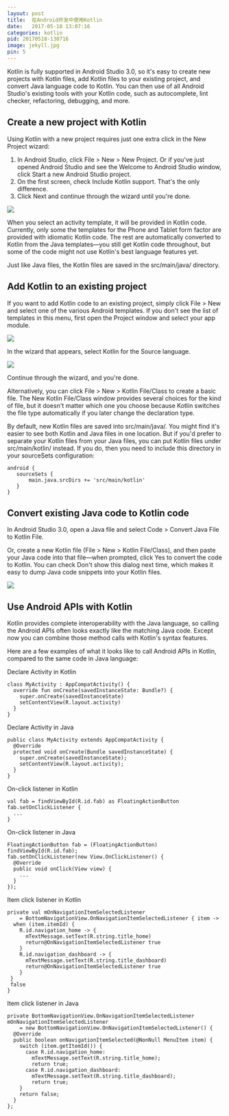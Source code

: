 ```yaml
---
layout: post
title:  在Android开发中使用Kotlin
date:   2017-05-18 13:07:16
categories: kotlin
pid: 20170518-130716
image: jekyll.jpg
pin: 5
---
```


Kotlin is fully supported in Android Studio 3.0, so it's easy to create new projects with Kotlin files, add Kotlin files to your existing project, and convert Java language code to Kotlin. You can then use of all Android Studio's existing tools with your Kotlin code, such as autocomplete, lint checker, refactoring, debugging, and more.
<!--Android Studio 3.0 对Kotlin提供了支持，因此可以轻松地使用Kotlin文件创建新项目，将Kotlin文件添加到现有项目中，并将Java语言代码转换为Kotlin。然后，你可以在你的的Kotlin代码使用所有Android Studio的现有工具，如自动完成，lint检查，重构，调试等。-->


Create a new project with Kotlin
------
Using Kotlin with a new project requires just one extra click in the New Project wizard:

1. In Android Studio, click File > New > New Project. Or if you've just opened Android Studio and see the Welcome to Android Studio window, click Start a new Android Studio project.
2. On the first screen, check Include Kotlin support. That's the only difference.
3. Click Next and continue through the wizard until you're done.

![](../../../images/kotlin-new-project_2x.png)

When you select an activity template, it will be provided in Kotlin code. Currently, only some the templates for the Phone and Tablet form factor are provided with idiomatic Kotlin code. The rest are automatically converted to Kotlin from the Java templates—you still get Kotlin code throughout, but some of the code might not use Kotlin's best language features yet.

Just like Java files, the Kotlin files are saved in the src/main/java/ directory.

Add Kotlin to an existing project
------
If you want to add Kotlin code to an existing project, simply click File > New and select one of the various Android templates. If you don't see the list of templates in this menu, first open the Project window and select your app module.

![](../../../images/new-template-menu_2x.png)

In the wizard that appears, select Kotlin for the Source language.

![](../../../images/kotlin-new-activity_2x.png)

Continue through the wizard, and you're done.

Alternatively, you can click File > New > Kotlin File/Class to create a basic file. The New Kotlin File/Class window provides several choices for the kind of file, but it doesn't matter which one you choose because Kotlin switches the file type automatically if you later change the declaration type.

By default, new Kotlin files are saved into src/main/java/. You might find it's easier to see both Kotlin and Java files in one location. But if you'd prefer to separate your Kotlin files from your Java files, you can put Kotlin files under src/main/kotlin/ instead. If you do, then you need to include this directory in your sourceSets configuration:

	android {
       sourceSets {
           main.java.srcDirs += 'src/main/kotlin'
       }
    }

	
Convert existing Java code to Kotlin code
------
In Android Studio 3.0, open a Java file and select Code > Convert Java File to Kotlin File.

Or, create a new Kotlin file (File > New > Kotlin File/Class), and then paste your Java code into that file—when prompted, click Yes to convert the code to Kotlin. You can check Don't show this dialog next time, which makes it easy to dump Java code snippets into your Kotlin files.

![](../../../images/kotlin-convert_2x.png)

Use Android APIs with Kotlin
------

Kotlin provides complete interoperability with the Java language, so calling the Android APIs often looks exactly like the matching Java code. Except now you can combine those method calls with Kotlin's syntax features.

Here are a few examples of what it looks like to call Android APIs in Kotlin, compared to the same code in Java language:

Declare Activity in Kotlin    

	class MyActivity : AppCompatActivity() {
      override fun onCreate(savedInstanceState: Bundle?) {
        super.onCreate(savedInstanceState)
        setContentView(R.layout.activity)
      }
    }
	
Declare Activity in Java

	public class MyActivity extends AppCompatActivity {
      @Override
      protected void onCreate(Bundle savedInstanceState) {
        super.onCreate(savedInstanceState);
        setContentView(R.layout.activity);
      }
    }
	
On-click listener in Kotlin

	val fab = findViewById(R.id.fab) as FloatingActionButton
    fab.setOnClickListener {
      ...
    }
	
On-click listener in Java

	FloatingActionButton fab = (FloatingActionButton) findViewById(R.id.fab);
    fab.setOnClickListener(new View.OnClickListener() {
      @Override
      public void onClick(View view) {
        ...
      }
    });
	
Item click listener in Kotlin

	private val mOnNavigationItemSelectedListener
        = BottomNavigationView.OnNavigationItemSelectedListener { item ->
      when (item.itemId) {
        R.id.navigation_home -> {
          mTextMessage.setText(R.string.title_home)
          return@OnNavigationItemSelectedListener true
        }
        R.id.navigation_dashboard -> {
          mTextMessage.setText(R.string.title_dashboard)
          return@OnNavigationItemSelectedListener true
        }
     }
     false
    }
	
Item click listener in Java

	private BottomNavigationView.OnNavigationItemSelectedListener mOnNavigationItemSelectedListener
        = new BottomNavigationView.OnNavigationItemSelectedListener() {
      @Override
      public boolean onNavigationItemSelected(@NonNull MenuItem item) {
        switch (item.getItemId()) {
          case R.id.navigation_home:
            mTextMessage.setText(R.string.title_home);
            return true;
          case R.id.navigation_dashboard:
            mTextMessage.setText(R.string.title_dashboard);
            return true;
        }
        return false;
      }
    };